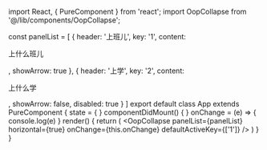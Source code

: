 import React, { PureComponent } from 'react';
import OopCollapse from '@/lib/components/OopCollapse';

const panelList = [
  {
    header: '上班儿',
    key: '1',
    content: <p>上什么班儿</p>,
    showArrow: true
  },
  {
    header: '上学',
    key: '2',
    content: <p>上什么学</p>,
    showArrow: false,
    disabled: true
  }
]
export default class App extends PureComponent {
  state = {
  }
  componentDidMount() {
  }
  onChange = (e) => {
    console.log(e)
  }
  render() {
    return (
      <OopCollapse panelList={panelList} horizontal={true} onChange={this.onChange} defaultActiveKey={['1']} />
    )
  }
}
